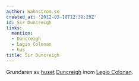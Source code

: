 ```yaml
---
author: Wahnstrom.se
created_at: '2012-03-18T12:39:29Z'
id: Sir Duncreigh
links:
  mention:
  - Duncreigh
  - Legio Colonan
  - hus
title: Sir Duncreigh
---
```


Grundaren av [huset][] [Duncreigh] inom [Legio Colonan].

  [huset]: hus
  [Duncreigh]: Duncreigh
  [Legio Colonan]: Legio_Colonan